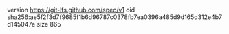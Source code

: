 version https://git-lfs.github.com/spec/v1
oid sha256:ae5f2f3d7f9685f1b6d96787c0378fb7ea0396a485d9d165d312e4b7d145047e
size 865
